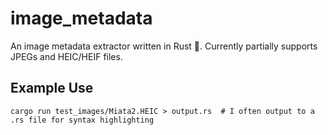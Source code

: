 # image_metadata
An image metadata extractor written in Rust 🦀. Currently partially supports JPEGs and HEIC/HEIF files.

## Example Use
```
cargo run test_images/Miata2.HEIC > output.rs  # I often output to a .rs file for syntax highlighting
```

